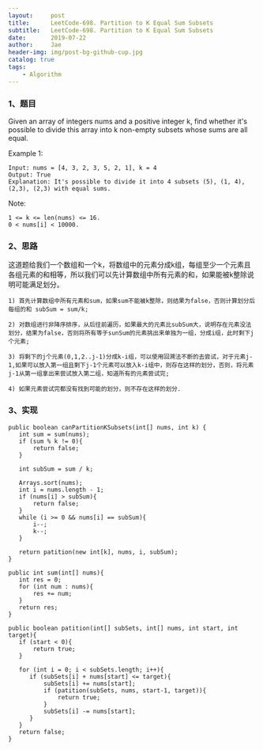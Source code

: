 ```yaml
---
layout:     post
title:      LeetCode-698. Partition to K Equal Sum Subsets
subtitle:   LeetCode-698. Partition to K Equal Sum Subsets
date:       2019-07-22
author:     Jae
header-img: img/post-bg-github-cup.jpg
catalog: true
tags:
    - Algorithm
---
```


### 1、题目

Given an array of integers nums and a positive integer k, find whether it's possible to divide this array into k non-empty subsets whose sums are all equal.

Example 1:

    Input: nums = [4, 3, 2, 3, 5, 2, 1], k = 4
    Output: True
    Explanation: It's possible to divide it into 4 subsets (5), (1, 4), (2,3), (2,3) with equal sums.

Note:

    1 <= k <= len(nums) <= 16.
    0 < nums[i] < 10000.

### 2、思路

这道题给我们一个数组和一个k，将数组中的元素分成k组，每组至少一个元素且各组元素的和相等，所以我们可以先计算数组中所有元素的和，如果能被k整除说明可能满足划分。

    1) 首先计算数组中所有元素和sum，如果sum不能被k整除，则结果为false，否则计算划分后每组的和 subSum = sum/k;

    2) 对数组进行非降序排序，从后往前遍历，如果最大的元素比subSum大，说明存在元素没法划分，结果为false，否则将所有等于sunSum的元素挑出来单独为一组，分成i组，此时剩下j个元素;

    3) 将剩下的j个元素(0,1,2..j-1)分成k-i组，可以使用回溯法不断的去尝试，对于元素j-1,如果可以放入第一组且剩下j-1个元素可以放入k-i组中，则存在这样的划分，否则，将元素j-1从第一组拿出来尝试放入第二组，知道所有的元素尝试完;

    4) 如果元素尝试完都没有找到可能的划分，则不存在这样的划分.

### 3、实现

    public boolean canPartitionKSubsets(int[] nums, int k) {
       int sum = sum(nums);
       if (sum % k != 0){
           return false;
       }

       int subSum = sum / k;

       Arrays.sort(nums);
       int i = nums.length - 1;
       if (nums[i] > subSum){
           return false;
       }
       while (i >= 0 && nums[i] == subSum){
           i--;
           k--;
       }

       return patition(new int[k], nums, i, subSum);
    }

    public int sum(int[] nums){
       int res = 0;
       for (int num : nums){
           res += num;
       }
       return res;
    }

    public boolean patition(int[] subSets, int[] nums, int start, int target){
       if (start < 0){
           return true;
       }

       for (int i = 0; i < subSets.length; i++){
          if (subSets[i] + nums[start] <= target){
              subSets[i] += nums[start];
              if (patition(subSets, nums, start-1, target)){
                  return true;
              }
              subSets[i] -= nums[start];
          }
       }
       return false;
    }
